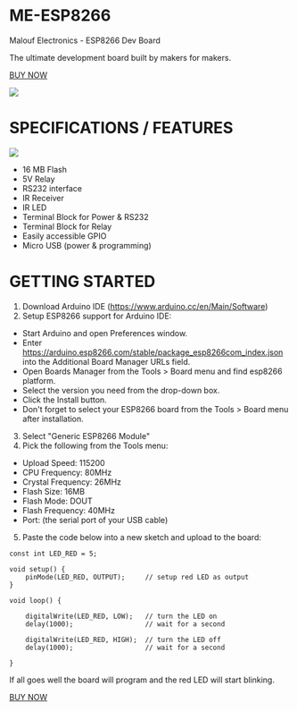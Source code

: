 # ME-ESP8266
Malouf Electronics - ESP8266 Dev Board

The ultimate development board built by makers for makers.

[BUY NOW](https://www.amazon.com/dp/B08GY2GTW5?ref=myi_title_dp)

![](https://www.maloufelectronics.com/themes/malouf-electronics/assets/images/dev-boards-photo-iso2.png)


# SPECIFICATIONS / FEATURES

![](https://www.maloufelectronics.com/themes/malouf-electronics/assets/images/board-specs5.png)

* 16 MB Flash
* 5V Relay
* RS232 interface
* IR Receiver
* IR LED
* Terminal Block for Power & RS232
* Terminal Block for Relay
* Easily accessible GPIO
* Micro USB (power & programming)

# GETTING STARTED
1. Download Arduino IDE (https://www.arduino.cc/en/Main/Software)
2. Setup ESP8266 support for Arduino IDE:
* Start Arduino and open Preferences window.
* Enter https://arduino.esp8266.com/stable/package_esp8266com_index.json into the Additional Board Manager URLs field.
* Open Boards Manager from the Tools > Board menu and find esp8266 platform.
* Select the version you need from the drop-down box.
* Click the Install button.
* Don't forget to select your ESP8266 board from the Tools > Board menu after installation.
3. Select "Generic ESP8266 Module"
4. Pick the following from the Tools menu:
* Upload Speed: 115200
* CPU Frequency: 80MHz
* Crystal Frequency: 26MHz
* Flash Size: 16MB
* Flash Mode: DOUT
* Flash Frequency: 40MHz
* Port: (the serial port of your USB cable)
5. Paste the code below into a new sketch and upload to the board:

```
const int LED_RED = 5;

void setup() {
    pinMode(LED_RED, OUTPUT);     // setup red LED as output
}

void loop() {

    digitalWrite(LED_RED, LOW);   // turn the LED on
    delay(1000);                  // wait for a second

    digitalWrite(LED_RED, HIGH);  // turn the LED off
    delay(1000);                  // wait for a second

}
```

If all goes well the board will program and the red LED will start blinking.

[BUY NOW](https://www.amazon.com/dp/B08GY2GTW5?ref=myi_title_dp)
